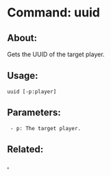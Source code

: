 Command: uuid
====================

About:
--------------------
Gets the UUID of the target player.

Usage:
--------------------
```
uuid [-p:player] 
```

Parameters:
--------------------
```
 - p: The target player.

```

Related:
--------------------
[.](index.md)
